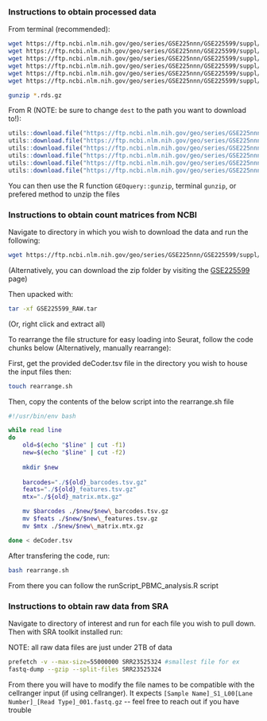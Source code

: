 ### Instructions to obtain processed data

From terminal (recommended):
```sh
wget https://ftp.ncbi.nlm.nih.gov/geo/series/GSE225nnn/GSE225599/suppl/GSE225599_bcell.rds.gz . #b cells
wget https://ftp.ncbi.nlm.nih.gov/geo/series/GSE225nnn/GSE225599/suppl/GSE225599_cytotoxic.rds.gz . #cd8 t, nk, dn t
wget https://ftp.ncbi.nlm.nih.gov/geo/series/GSE225nnn/GSE225599/suppl/GSE225599_final_dataSet_H.rds.gz . #just healthy
wget https://ftp.ncbi.nlm.nih.gov/geo/series/GSE225nnn/GSE225599/suppl/GSE225599_final_dataSet_HvO.rds.gz . #combined
wget https://ftp.ncbi.nlm.nih.gov/geo/series/GSE225nnn/GSE225599/suppl/GSE225599_helper.rds.gz . #cd4 t
wget https://ftp.ncbi.nlm.nih.gov/geo/series/GSE225nnn/GSE225599/suppl/GSE225599_myeloid.rds.gz . #myeloid cells

gunzip *.rds.gz
```
From R (NOTE: be sure to change `dest` to the path you want to download to!):
```r
utils::download.file("https://ftp.ncbi.nlm.nih.gov/geo/series/GSE225nnn/GSE225599/suppl/GSE225599_bcell.rds.gz", dest = "/pwd/to/dir/bcell.rds.gz")
utils::download.file("https://ftp.ncbi.nlm.nih.gov/geo/series/GSE225nnn/GSE225599/suppl/GSE225599_cytotoxic.rds.gz", dest = "/pwd/to/dir/cytotoxic.rds.gz")
utils::download.file("https://ftp.ncbi.nlm.nih.gov/geo/series/GSE225nnn/GSE225599/suppl/GSE225599_final_dataSet_H.rds.gz", dest = "/pwd/to/dir/final_dataSet_H.rds.gz")
utils::download.file("https://ftp.ncbi.nlm.nih.gov/geo/series/GSE225nnn/GSE225599/suppl/GSE225599_final_dataSet_HvO.rds.gz", dest = "/pwd/to/dir/final_dataSet_HvO.rds.gz")
utils::download.file("https://ftp.ncbi.nlm.nih.gov/geo/series/GSE225nnn/GSE225599/suppl/GSE225599_helper.rds.gz", dest = "/pwd/to/dir/helper.rds.gz")
utils::download.file("https://ftp.ncbi.nlm.nih.gov/geo/series/GSE225nnn/GSE225599/suppl/GSE225599_myeloid.rds.gz", dest = "/pwd/to/dir/myeloid.rds.gz")
```
You can then use the R function `GEOquery::gunzip`, terminal `gunzip`, or prefered method to unzip the files

### Instructions to obtain count matrices from NCBI
Navigate to directory in which you wish to download the data and run the following:
```sh
wget https://ftp.ncbi.nlm.nih.gov/geo/series/GSE225nnn/GSE225599/suppl/GSE225599_RAW.tar
```
(Alternatively, you can download the zip folder by visiting the [GSE225599](https://www.ncbi.nlm.nih.gov/geo/query/acc.cgi?acc=GSE225599) page)


Then upacked with:
```sh
tar -xf GSE225599_RAW.tar
```
(Or, right click and extract all)


To rearrange the file structure for easy loading into Seurat, follow the code chunks below (Alternatively, manually rearrange):

First, get the provided deCoder.tsv file in the directory you wish to house the input files then:
```sh
touch rearrange.sh
```

Then, copy the contents of the below script into the rearrange.sh file
```sh
#!/usr/bin/env bash

while read line
do
    old=$(echo "$line" | cut -f1)
    new=$(echo "$line" | cut -f2)
    
    mkdir $new
    
    barcodes="./${old}_barcodes.tsv.gz"
    feats="./${old}_features.tsv.gz"
    mtx="./${old}_matrix.mtx.gz"

    mv $barcodes ./$new/$new\_barcodes.tsv.gz
    mv $feats ./$new/$new\_features.tsv.gz
    mv $mtx ./$new/$new\_matrix.mtx.gz

done < deCoder.tsv
```

After transfering the code, run:
```sh
bash rearrange.sh
```

From there you can follow the runScript_PBMC_analysis.R script

### Instructions to obtain raw data from SRA
Navigate to directory of interest and run for each file you wish to pull down. Then with SRA toolkit installed run:

NOTE: all raw data files are just under 2TB of data
```sh
prefetch -v --max-size=55000000 SRR23525324 #smallest file for ex
fastq-dump --gzip --split-files SRR23525324
```
From there you will have to modify the file names to be compatible with the cellranger input (if using cellranger). It expects `[Sample Name]_S1_L00[Lane Number]_[Read Type]_001.fastq.gz` -- feel free to reach out if you have trouble
